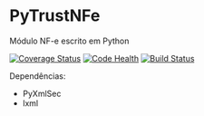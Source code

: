 # PyTrustNFe
Módulo NF-e escrito em Python

[![Coverage Status](https://coveralls.io/repos/danimaribeiro/PyTrustNFe/badge.svg)](https://coveralls.io/r/danimaribeiro/PyTrustNFe)
[![Code Health](https://landscape.io/github/danimaribeiro/PyTrustNFe/master/landscape.svg?style=flat)](https://landscape.io/github/danimaribeiro/PyTrustNFe/master)
[![Build Status](https://travis-ci.org/danimaribeiro/PyTrustNFe.svg?branch=master)](https://travis-ci.org/danimaribeiro/PyTrustNFe)

Dependências:
* PyXmlSec
* lxml
